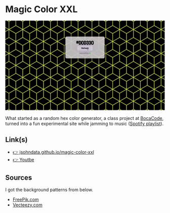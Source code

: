 # Magic Color XXL
![Preview of Site](./images/readme.webp)

What started as a random hex color generator, a class project at [BocaCode](https://bocacode.com), turned into a fun experimental site while jamming to music ([Spotify playlist](https://open.spotify.com/playlist/4RuO5yX4bziAqTYEc3EM4w?si=6ffa673a347848ad)).

## Link(s)
* [👉 jsohndata.github.io/magic-color-xxl](https://jsohndata.github.io/magic-color-xxl/)
* [👉 Youtbe](https://www.youtube.com/watch?v=fIWf74r5cnE)

## Sources
I got the background patterns from below.
* [FreePik.com](https://www.freepik.com/free-photos-vectors/seamless-pattern)
* [Vecteezy.com](https://www.vecteezy.com/png/1209782-square-pattern)
